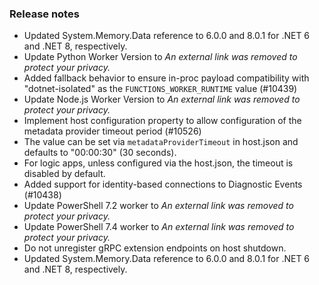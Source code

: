 ### Release notes
<!-- Please add your release notes in the following format:
- My change description (#PR)
-->
- Updated System.Memory.Data reference to 6.0.0 and 8.0.1 for .NET 6 and .NET 8, respectively.
- Update Python Worker Version to *An external link was removed to protect your privacy.*
- Added fallback behavior to ensure in-proc payload compatibility with "dotnet-isolated" as the `FUNCTIONS_WORKER_RUNTIME` value (#10439)
- Update Node.js Worker Version to *An external link was removed to protect your privacy.*
- Implement host configuration property to allow configuration of the metadata provider timeout period (#10526)
- The value can be set via `metadataProviderTimeout` in host.json and defaults to "00:00:30" (30 seconds).
- For logic apps, unless configured via the host.json, the timeout is disabled by default.
- Added support for identity-based connections to Diagnostic Events (#10438)
- Update PowerShell 7.2 worker to *An external link was removed to protect your privacy.*
- Update PowerShell 7.4 worker to *An external link was removed to protect your privacy.*
- Do not unregister gRPC extension endpoints on host shutdown.
- Updated System.Memory.Data reference to 6.0.0 and 8.0.1 for .NET 6 and .NET 8, respectively.